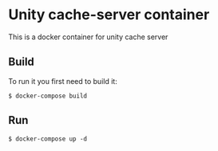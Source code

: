 # Unity cache-server container
This is a docker container for unity cache server

## Build
To run it you first need to build it:

```
$ docker-compose build
```

## Run

```
$ docker-compose up -d
```